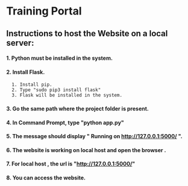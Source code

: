 # Training Portal #

## Instructions to host the Website on a local server: ##

#### 1. Python must be installed in the system. ####
#### 2. Install Flask. ####
      1. Install pip.
      2. Type "sudo pip3 install flask"
      3. Flask will be installed in the system.
#### 3. Go the same path where the project folder is present. ####
#### 4. In Command Prompt, type "python app.py" ####
#### 5. The message should display " Running on http://127.0.0.1:5000/ ". ####
#### 6. The website is working on local host and open the browser . ####
#### 7. For local host , the url is "http://127.0.0.1:5000/" ####
#### 8. You can access the website. ####

